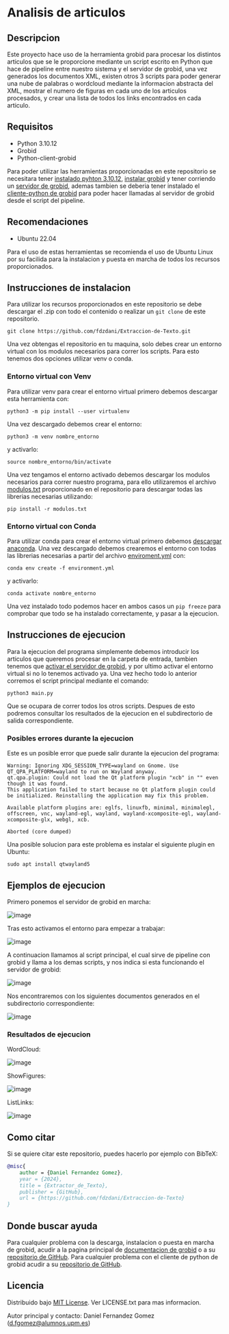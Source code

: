 # Analisis de articulos
## Descripcion  
Este proyecto hace uso de la herramienta grobid para procesar los distintos articulos que se le proporcione mediante un script escrito en Python que hace de pipeline entre nuestro sistema y el servidor de grobid, una vez generados los documentos XML, existen otros 3 scripts para poder generar una nube de palabras o wordcloud mediante la informacion abstracta del XML, mostrar el numero de figuras en cada uno de los articulos procesados, y crear una lista de todos los links encontrados en cada articulo.
## Requisitos
* Python 3.10.12
* Grobid
* Python-client-grobid
  
Para poder utilizar las herramientas proporcionadas en este repositorio se necesitara tener [instalado pyhton 3.10.12](), [instalar grobid](https://grobid.readthedocs.io/en/latest/Install-Grobid/) y tener corriendo un [servidor de grobid](https://grobid.readthedocs.io/en/latest/Grobid-service/), ademas tambien se deberia tener instalado el [cliente-python de grobid](https://github.com/kermitt2/grobid_client_python/blob/master/Readme.md) para poder hacer llamadas al servidor de grobid desde el script del pipeline.
## Recomendaciones
* Ubuntu 22.04

Para el uso de estas herramientas se recomienda el uso de Ubuntu Linux por su facilida para la instalacion y puesta en marcha de todos los recursos proporcionados.
## Instrucciones de instalacion
Para utilizar los recursos proporcionados en este repositorio se debe descargar el .zip con todo el contenido o realizar un ````git clone```` de este repositorio. 

````
git clone https://github.com/fdzdani/Extraccion-de-Texto.git
````

Una vez obtengas el repositorio en tu maquina, solo debes crear un entorno virtual con los modulos necesarios para correr los scripts. Para esto tenemos dos opciones utilizar venv o conda.
### Entorno virtual con Venv
Para utilizar venv para crear el entorno virtual primero debemos descargar esta herramienta con:
```` 
python3 -m pip install --user virtualenv
````
Una vez descargado debemos crear el entorno:
```` 
python3 -m venv nombre_entorno
````
y activarlo:
````
source nombre_entorno/bin/activate
````
Una vez tengamos el entorno activado debemos descargar los modulos necesarios para correr nuestro programa, para ello utilizaremos el archivo [modulos.txt](https://github.com/fdzdani/Extraccion-de-Texto/blob/Develop/modulos.txt) proporcionado en el repositorio para descargar todas las librerias necesarias utilizando:
````
pip install -r modulos.txt
````
### Entorno virtual con Conda
Para utilizar conda para crear el entorno virtual primero debemos [descargar anaconda](https://www.hostinger.es/tutoriales/instalar-anaconda-python-en-ubuntu). Una vez descargado debemos crearemos el entorno con todas las librerias necesarias a partir del archivo [enviroment.yml](https://github.com/fdzdani/Extraccion-de-Texto/blob/Develop/enviroment.yml) con:
```` 
conda env create -f environment.yml
````
y activarlo:
````
conda activate nombre_entorno
````
Una vez instalado todo podemos hacer en ambos casos un ````pip freeze```` para comprobar que todo se ha instalado correctamente, y pasar a la ejecucion.
## Instrucciones de ejecucion
Para la ejecucion del programa simplemente debemos introducir los articulos que queremos procesar en la carpeta de entrada, tambien tenemos que [activar el servidor de grobid](https://grobid.readthedocs.io/en/latest/Grobid-service/), y por ultimo activar el entorno virtual si no lo tenemos activado ya. Una vez hecho todo lo anterior corremos el script principal mediante el comando:
````
python3 main.py
````
Que se ocupara de correr todos los otros scripts. Despues de esto podremos consultar los resultados de la ejecucion en el subdirectorio de salida correspondiente.
### Posibles errores durante la ejecucion
Este es un posible error que puede salir durante la ejecucion del programa:
````
Warning: Ignoring XDG_SESSION_TYPE=wayland on Gnome. Use QT_QPA_PLATFORM=wayland to run on Wayland anyway.
qt.qpa.plugin: Could not load the Qt platform plugin "xcb" in "" even though it was found.
This application failed to start because no Qt platform plugin could be initialized. Reinstalling the application may fix this problem.

Available platform plugins are: eglfs, linuxfb, minimal, minimalegl, offscreen, vnc, wayland-egl, wayland, wayland-xcomposite-egl, wayland-xcomposite-glx, webgl, xcb.

Aborted (core dumped)
````
Una posible solucion para este problema es instalar el siguiente plugin en Ubuntu:
````
sudo apt install qtwayland5
````
## Ejemplos de ejecucion
Primero ponemos el servidor de grobid en marcha:

![image](https://github.com/fdzdani/Extraccion-de-Texto/assets/115399394/8835f016-72dd-4062-bc50-53d95cd04546)

Tras esto activamos el entorno para empezar a trabajar:

![image](https://github.com/fdzdani/Extraccion-de-Texto/assets/115399394/9476f9d0-6943-4459-a608-be837c30f43c)

A continuacion llamamos al script principal, el cual sirve de pipeline con grobid y llama a los demas scripts, y nos indica si esta funcionando el servidor de grobid:

![image](https://github.com/fdzdani/Extraccion-de-Texto/assets/115399394/16cc959a-27dd-47cf-9513-3f26ac36895b)

Nos encontraremos con los siguientes documentos generados en el subdirectorio correspondiente:

![image](https://github.com/fdzdani/Extraccion-de-Texto/assets/115399394/3fa70aa4-30e6-4ff0-835b-363fe2c87fb9)

### Resultados de ejecucion
WordCloud:

![image](https://github.com/fdzdani/Extraccion-de-Texto/assets/115399394/24fc0404-a6f3-4ca2-981d-c7852b1f5196)

ShowFigures:

![image](https://github.com/fdzdani/Extraccion-de-Texto/assets/115399394/df2e2198-8a44-4c91-92c7-4aeedd67de3c)

ListLinks:

![image](https://github.com/fdzdani/Extraccion-de-Texto/assets/115399394/4cda5699-32ef-48da-a066-5cdbf3a8e956)

## Como citar
Si se quiere citar este repositorio, puedes hacerlo por ejemplo con BibTeX:

```bibtex
@misc{
    author = {Daniel Fernandez Gomez},
    year = {2024},
    title = {Extractor_de_Texto},
    publisher = {GitHub},
    url = {https://github.com/fdzdani/Extraccion-de-Texto}
}
```
## Donde buscar ayuda
Para cualquier problema con la descarga, instalacion o puesta en marcha de grobid, acudir a la pagina principal de [documentacion de grobid](https://grobid.readthedocs.io/en/latest/Introduction/) o a su [repositorio de GitHub](https://github.com/kermitt2/grobid). Para cualquier problema con el cliente de python de grobid acudir a su [repositorio de GitHub](https://github.com/kermitt2/grobid_client_python).

## Licencia
Distribuido bajo [MIT License](https://github.com/fdzdani/Extraccion-de-Texto/blob/Develop/LICENSE). Ver LICENSE.txt para mas informacion.

Autor principal y contacto: Daniel Fernandez Gomez (d.fgomez@alumnos.upm.es)

